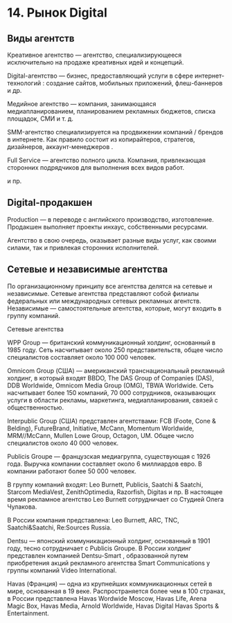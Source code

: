 # 14. Рынок Digital

## Виды агентств

Креативное агентство — агентство, специализирующееся исключительно на продаже креативных идей и концепций.

Digital-агентство — бизнес, предоставляющий услуги в сфере интернет-технологий : создание сайтов, мобильных приложений, флеш-баннеров и др.

Медийное агентство — компания, занимающаяся медиапланированием, планированием рекламных бюджетов, списка площадок, СМИ и т. д.

SMM-агентство специализируется на продвижении компаний / брендов в интернете. Как правило состоит из копирайтеров, стратегов, дизайнеров, аккаунт-менеджеров .

Full Service — агентство полного цикла. Компания, привлекающая сторонних подрядчиков для выполнения всех видов работ.

и пр.

## Digital-продакшен

Production — в переводе с английского производство, изготовление. Продакшен выполняет проекты инхаус, собственными ресурсами.

Агентство в свою очередь, оказывает разные виды услуг, как своими силами, так и привлекая сторонних исполнителей.

## Сетевые и независимые агентства

По организационному принципу все агентства делятся на сетевые и независимые. Сетевые агентства представляют собой филиалы федеральных или международных сетевых рекламных агентств. Независимые — самостоятельные агентства, которые, могут входить в группу компаний.

Сетевые агентства

WPP Group — британский коммуникационный холдинг, основанный в 1985 году. Сеть насчитывает около 250 представительств, общее число специалистов составляет около 100 000 человек.

Omnicom Group (США) — американский транснациональный рекламный холдинг, в который входят BBDO, The DAS Group of Companies (DAS), DDB Worldwide, Omnicom Media Group (OMG), TBWA Worldwide. Сеть насчитывает более 150 компаний, 70 000 сотрудников, оказывающих услуги в области рекламы, маркетинга, медиапланирования, связей с общественностью.

Interpublic Group (США) представлен агентствами: FCB (Foote, Cone & Belding), FutureBrand, Initiative, McCann, Momentum Worldwide, MRM//McCann, Mullen Lowe Group, Octagon, UM. Общее число специалистов около 40 000 человек.

Publicis Groupe — французская медиагруппа, существующая с 1926 года. Выручка компании составляет около 6 миллиардов евро. В компании работают более 50 000 человек.

В группу компаний входят: Leo Burnett, Publicis, Saatchi & Saatchi, Starcom MediaVest, ZenithOptimedia, Razorfish, Digitas и пр. В настоящее время рекламное агентство Leo Burnett сотрудничает со Студией Олега Чулакова.

В России компания представлена: Leo Burnett, ARC, TNC, Saatchi&Saatchi, Re:Sources Russia.

Dentsu — японский коммуникационный холдинг, основанный в 1901 году, тесно сотрудничает с Publicis Groupe. В России холдинг представлен компанией Dentsu-Smart , образованной путем приобретения акций рекламного агентства Smart Communications у группы компаний Video International.

Havas (Франция) — одна из крупнейших коммуникационных сетей в мире, основанная в 19 веке. Распространяется более чем в 100 странах, в России представлена Havas Wordwide Moscow, Havas Life, Arena Magic Box, Havas Media, Arnold Worldwide, Havas Digital Havas Sports & Entertainment.
